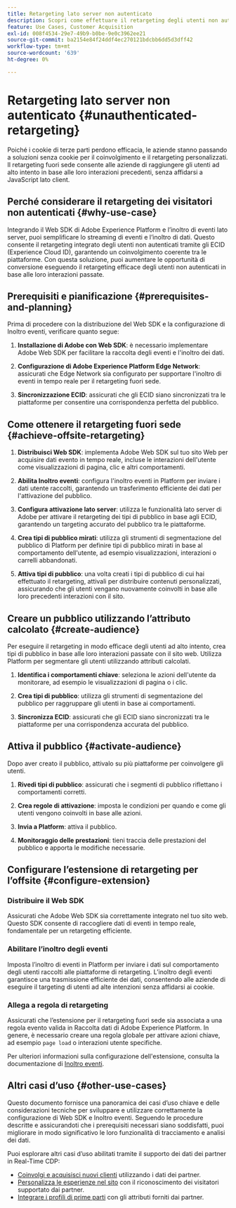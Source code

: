 ```yaml
---
title: Retargeting lato server non autenticato
description: Scopri come effettuare il retargeting degli utenti non autenticati utilizzando gli ECID
feature: Use Cases, Customer Acquisition
exl-id: 008f4534-29e7-49b9-b0be-9e0c3962ee21
source-git-commit: ba2154e84f24ddf4ec270121bdcbb6dd5d3dff42
workflow-type: tm+mt
source-wordcount: '639'
ht-degree: 0%

---
```


# Retargeting lato server non autenticato {#unauthenticated-retargeting}

Poiché i cookie di terze parti perdono efficacia, le aziende stanno passando a soluzioni senza cookie per il coinvolgimento e il retargeting personalizzati. Il retargeting fuori sede consente alle aziende di raggiungere gli utenti ad alto intento in base alle loro interazioni precedenti, senza affidarsi a JavaScript lato client.

## Perché considerare il retargeting dei visitatori non autenticati {#why-use-case}

Integrando il Web SDK di Adobe Experience Platform e l’inoltro di eventi lato server, puoi semplificare lo streaming di eventi e l’inoltro di dati. Questo consente il retargeting integrato degli utenti non autenticati tramite gli ECID (Experience Cloud ID), garantendo un coinvolgimento coerente tra le piattaforme. Con questa soluzione, puoi aumentare le opportunità di conversione eseguendo il retargeting efficace degli utenti non autenticati in base alle loro interazioni passate.

## Prerequisiti e pianificazione {#prerequisites-and-planning}

Prima di procedere con la distribuzione del Web SDK e la configurazione di Inoltro eventi, verificare quanto segue:

1. **Installazione di Adobe con Web SDK**: è necessario implementare Adobe Web SDK per facilitare la raccolta degli eventi e l&#39;inoltro dei dati.

2. **Configurazione di Adobe Experience Platform Edge Network**: assicurati che Edge Network sia configurato per supportare l&#39;inoltro di eventi in tempo reale per il retargeting fuori sede.

3. **Sincronizzazione ECID**: assicurati che gli ECID siano sincronizzati tra le piattaforme per consentire una corrispondenza perfetta del pubblico.

## Come ottenere il retargeting fuori sede {#achieve-offsite-retargeting}

1. **Distribuisci Web SDK**: implementa Adobe Web SDK sul tuo sito Web per acquisire dati evento in tempo reale, incluse le interazioni dell&#39;utente come visualizzazioni di pagina, clic e altri comportamenti.

2. **Abilita Inoltro eventi**: configura l&#39;inoltro eventi in Platform per inviare i dati utente raccolti, garantendo un trasferimento efficiente dei dati per l&#39;attivazione del pubblico.

3. **Configura attivazione lato server**: utilizza le funzionalità lato server di Adobe per attivare il retargeting dei tipi di pubblico in base agli ECID, garantendo un targeting accurato del pubblico tra le piattaforme.

4. **Crea tipi di pubblico mirati**: utilizza gli strumenti di segmentazione del pubblico di Platform per definire tipi di pubblico mirati in base al comportamento dell&#39;utente, ad esempio visualizzazioni, interazioni o carrelli abbandonati.

5. **Attiva tipi di pubblico**: una volta creati i tipi di pubblico di cui hai effettuato il retargeting, attivali per distribuire contenuti personalizzati, assicurando che gli utenti vengano nuovamente coinvolti in base alle loro precedenti interazioni con il sito.

## Creare un pubblico utilizzando l’attributo calcolato {#create-audience}

Per eseguire il retargeting in modo efficace degli utenti ad alto intento, crea tipi di pubblico in base alle loro interazioni passate con il sito web. Utilizza Platform per segmentare gli utenti utilizzando attributi calcolati.

1. **Identifica i comportamenti chiave**: seleziona le azioni dell&#39;utente da monitorare, ad esempio le visualizzazioni di pagina o i clic.

2. **Crea tipi di pubblico**: utilizza gli strumenti di segmentazione del pubblico per raggruppare gli utenti in base ai comportamenti.

3. **Sincronizza ECID**: assicurati che gli ECID siano sincronizzati tra le piattaforme per una corrispondenza accurata del pubblico.

## Attiva il pubblico {#activate-audience}

Dopo aver creato il pubblico, attivalo su più piattaforme per coinvolgere gli utenti.

1. **Rivedi tipi di pubblico**: assicurati che i segmenti di pubblico riflettano i comportamenti corretti.

2. **Crea regole di attivazione**: imposta le condizioni per quando e come gli utenti vengono coinvolti in base alle azioni.

3. **Invia a Platform**: attiva il pubblico.

4. **Monitoraggio delle prestazioni**: tieni traccia delle prestazioni del pubblico e apporta le modifiche necessarie.

## Configurare l’estensione di retargeting per l’offsite {#configure-extension}

### Distribuire il Web SDK

Assicurati che Adobe Web SDK sia correttamente integrato nel tuo sito web. Questo SDK consente di raccogliere dati di eventi in tempo reale, fondamentale per un retargeting efficiente.

### Abilitare l’inoltro degli eventi

Imposta l’inoltro di eventi in Platform per inviare i dati sul comportamento degli utenti raccolti alle piattaforme di retargeting. L’inoltro degli eventi garantisce una trasmissione efficiente dei dati, consentendo alle aziende di eseguire il targeting di utenti ad alte intenzioni senza affidarsi ai cookie.

### Allega a regola di retargeting

Assicurati che l’estensione per il retargeting fuori sede sia associata a una regola evento valida in Raccolta dati di Adobe Experience Platform. In genere, è necessario creare una regola globale per attivare azioni chiave, ad esempio `page load` o interazioni utente specifiche.

Per ulteriori informazioni sulla configurazione dell&#39;estensione, consulta la documentazione di [Inoltro eventi](https://experienceleague.adobe.com/it/docs/experience-platform/tags/event-forwarding/getting-started).

## Altri casi d’uso {#other-use-cases}

Questo documento fornisce una panoramica dei casi d’uso chiave e delle considerazioni tecniche per sviluppare e utilizzare correttamente la configurazione di Web SDK e Inoltro eventi. Seguendo le procedure descritte e assicurandoti che i prerequisiti necessari siano soddisfatti, puoi migliorare in modo significativo le loro funzionalità di tracciamento e analisi dei dati.

Puoi esplorare altri casi d’uso abilitati tramite il supporto dei dati dei partner in Real-Time CDP:

- [Coinvolgi e acquisisci nuovi clienti](./prospecting.md) utilizzando i dati dei partner.
- [Personalizza le esperienze nel sito](./offsite-retargeting.md) con il riconoscimento dei visitatori supportato dai partner.
- [Integrare i profili di prime parti](./supplement-first-party-profiles.md) con gli attributi forniti dai partner.
